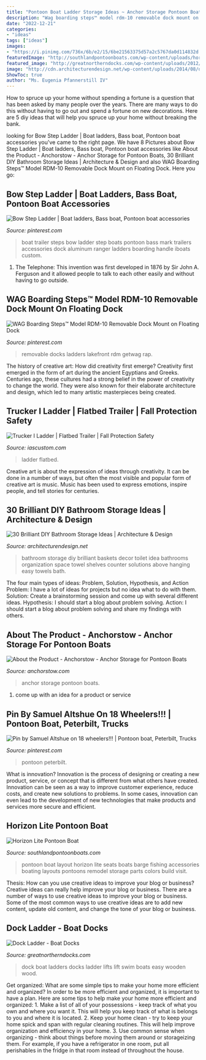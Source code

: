 ```yaml
---
title: "Pontoon Boat Ladder Storage Ideas ~ Anchor Storage Pontoon Boats"
description: "Wag boarding steps™ model rdm-10 removable dock mount on floating dock"
date: "2022-12-21"
categories:
- "ideas"
tags: ["ideas"]
images:
- "https://i.pinimg.com/736x/6b/e2/15/6be21563375d57a2c5767da0d114832d.jpg"
featuredImage: "http://southlandpontoonboats.com/wp-content/uploads/horizon-lite-pontoon-boats-layout.gif"
featured_image: "http://greatnortherndocks.com/wp-content/uploads/2012/06/SlantedDockLadder.jpg"
image: "http://cdn.architecturendesign.net/wp-content/uploads/2014/08/diy-bathroom-storage-ideas-2.jpg"
ShowToc: true
author: "Ms. Eugenia Pfannerstill IV"
---
```



How to spruce up your home without spending a fortune is a question that has been asked by many people over the years. There are many ways to do this without having to go out and spend a fortune on new decorations. Here are 5 diy ideas that will help you spruce up your home without breaking the bank.

	

		
looking for Bow Step Ladder | Boat ladders, Bass boat, Pontoon boat accessories you've came to the right page. We have 8 Pictures about Bow Step Ladder | Boat ladders, Bass boat, Pontoon boat accessories like About the Product - Anchorstow - Anchor Storage for Pontoon Boats, 30 Brilliant DIY Bathroom Storage Ideas | Architecture &amp; Design and also WAG Boarding Steps™ Model RDM-10 Removable Dock Mount on Floating Dock. Here you go:
		
    
## Bow Step Ladder | Boat Ladders, Bass Boat, Pontoon Boat Accessories

<img loading=lazy src="https://i.pinimg.com/736x/49/59/98/495998ff0d1f7774ef9f9b9ccd301f13--ladders-boats.jpg" onerror="this.onerror=null;this.src='https://tse4.mm.bing.net/th?id=OIP.3yVtmSprrHFZEOiwhc5NbQHaFj&amp;pid=15.1';" alt="Bow Step Ladder | Boat ladders, Bass boat, Pontoon boat accessories">

_Source: pinterest.com_

>boat trailer steps bow ladder step boats pontoon bass mark trailers accessories dock aluminum ranger ladders boarding handle iboats custom. 

	

1. The Telephone: This invention was first developed in 1876 by Sir John A. Ferguson and it allowed people to talk to each other easily and without having to go outside.

    
## WAG Boarding Steps™ Model RDM-10 Removable Dock Mount On Floating Dock

<img loading=lazy src="https://i.pinimg.com/736x/6b/e2/15/6be21563375d57a2c5767da0d114832d.jpg" onerror="this.onerror=null;this.src='https://tse1.mm.bing.net/th?id=OIP.SP-o5JgfP7gxLzrQcp8GJwHaHa&amp;pid=15.1';" alt="WAG Boarding Steps™ Model RDM-10 Removable Dock Mount on Floating Dock">

_Source: pinterest.com_

>removable docks ladders lakefront rdm getwag rap. 

	

The history of creative art: How did creativity first emerge?
Creativity first emerged in the form of art during the ancient Egyptians and Greeks. Centuries ago, these cultures had a strong belief in the power of creativity to change the world. They were also known for their elaborate architecture and design, which led to many artistic masterpieces being created.

    
## Trucker I Ladder | Flatbed Trailer | Fall Protection Safety

<img loading=lazy src="https://www.iascustom.com/wp-content/uploads/2014/03/18664429_1497369270334312_2042320394444699248_n.jpg" onerror="this.onerror=null;this.src='https://tse4.mm.bing.net/th?id=OIP.1Aoe3xfXBR_njwY8GySIegHaLH&amp;pid=15.1';" alt="Trucker I Ladder | Flatbed Trailer | Fall Protection Safety">

_Source: iascustom.com_

>ladder flatbed. 

	

Creative art is about the expression of ideas through creativity. It can be done in a number of ways, but often the most visible and popular form of creative art is music. Music has been used to express emotions, inspire people, and tell stories for centuries.

    
## 30 Brilliant DIY Bathroom Storage Ideas | Architecture &amp; Design

<img loading=lazy src="http://cdn.architecturendesign.net/wp-content/uploads/2014/08/diy-bathroom-storage-ideas-2.jpg" onerror="this.onerror=null;this.src='https://tse4.mm.bing.net/th?id=OIP.Q2RNy6xFFL_dVzWrGpe9MAHaLH&amp;pid=15.1';" alt="30 Brilliant DIY Bathroom Storage Ideas | Architecture &amp; Design">

_Source: architecturendesign.net_

>bathroom storage diy brilliant baskets decor toilet idea bathrooms organization space towel shelves counter solutions above hanging easy towels bath. 

	

The four main types of ideas: Problem, Solution, Hypothesis, and Action
Problem: I have a lot of ideas for projects but no idea what to do with them.
Solution: Create a brainstorming session and come up with several different ideas.
Hypothesis: I should start a blog about problem solving.
Action: I should start a blog about problem solving and share my findings with others.

    
## About The Product - Anchorstow - Anchor Storage For Pontoon Boats

<img loading=lazy src="https://anchorstow.com/wp-content/uploads/2015/03/DSC01556.jpg" onerror="this.onerror=null;this.src='https://tse2.mm.bing.net/th?id=OIP.8C30irljoc6hEUv31P3rnwHaFj&amp;pid=15.1';" alt="About the Product - Anchorstow - Anchor Storage for Pontoon Boats">

_Source: anchorstow.com_

>anchor storage pontoon boats. 

	

1. come up with an idea for a product or service

    
## Pin By Samuel Altshue On 18 Wheelers!!! | Pontoon Boat, Peterbilt, Trucks

<img loading=lazy src="https://i.pinimg.com/originals/72/65/67/72656729179031636d3a7c668d0300aa.jpg" onerror="this.onerror=null;this.src='https://tse1.mm.bing.net/th?id=OIP.q92GLBNpcE22NJxzJk-VYwHaNK&amp;pid=15.1';" alt="Pin by Samuel Altshue on 18 wheelers!!! | Pontoon boat, Peterbilt, Trucks">

_Source: pinterest.com_

>pontoon peterbilt. 

	

What is innovation?
Innovation is the process of designing or creating a new product, service, or concept that is different from what others have created. Innovation can be seen as a way to improve customer experience, reduce costs, and create new solutions to problems. In some cases, innovation can even lead to the development of new technologies that make products and services more secure and efficient.

    
## Horizon Lite Pontoon Boat

<img loading=lazy src="http://southlandpontoonboats.com/wp-content/uploads/horizon-lite-pontoon-boats-layout.gif" onerror="this.onerror=null;this.src='https://tse2.mm.bing.net/th?id=OIP.kM8CMEzxG5m_Rm2iqxLoVgHaMq&amp;pid=15.1';" alt="Horizon Lite Pontoon Boat">

_Source: southlandpontoonboats.com_

>pontoon boat layout horizon lite seats boats barge fishing accessories boating layouts pontoons remodel storage parts colors build visit. 

	

Thesis: How can you use creative ideas to improve your blog or business?
Creative ideas can really help improve your blog or business. There are a number of ways to use creative ideas to improve your blog or business. Some of the most common ways to use creative ideas are to add new content, update old content, and change the tone of your blog or business.

    
## Dock Ladder - Boat Docks

<img loading=lazy src="http://greatnortherndocks.com/wp-content/uploads/2012/06/SlantedDockLadder.jpg" onerror="this.onerror=null;this.src='https://tse1.mm.bing.net/th?id=OIP.zreJYk92h10GpYVdbZU50gHaLE&amp;pid=15.1';" alt="Dock Ladder - Boat Docks">

_Source: greatnortherndocks.com_

>dock boat ladders docks ladder lifts lift swim boats easy wooden wood. 

	

Get organized: What are some simple tips to make your home more efficient and organized?
In order to be more efficient and organized, it is important to have a plan. Here are some tips to help make your home more efficient and organized: 1. Make a list of all of your possessions - keep track of what you own and where you want it. This will help you keep track of what is belongs to you and where it is located. 
2. Keep your home clean - try to keep your home spick and span with regular cleaning routines. This will help improve organization and efficiency in your home. 3. Use common sense when organizing - think about things before moving them around or storageizing them. For example, if you have a refrigerator in one room, put all perishables in the fridge in that room instead of throughout the house. 
